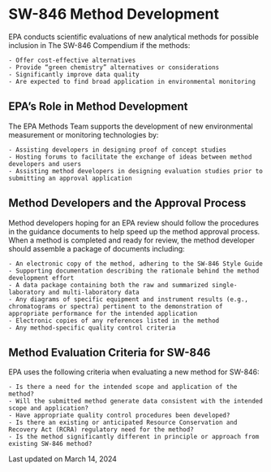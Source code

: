 # SW-846 Method Development

EPA conducts scientific evaluations of new analytical methods for possible inclusion in The SW-846 Compendium if the methods:

    - Offer cost-effective alternatives
    - Provide “green chemistry” alternatives or considerations
    - Significantly improve data quality
    - Are expected to find broad application in environmental monitoring

## EPA’s Role in Method Development

The EPA Methods Team supports the development of new environmental measurement or monitoring technologies by:

    - Assisting developers in designing proof of concept studies
    - Hosting forums to facilitate the exchange of ideas between method developers and users
    - Assisting method developers in designing evaluation studies prior to submitting an approval application

## Method Developers and the Approval Process

Method developers hoping for an EPA review should follow the procedures in the guidance documents to help speed up the method approval process. When a method is completed and ready for review, the method developer should assemble a package of documents including:

    - An electronic copy of the method, adhering to the SW-846 Style Guide
    - Supporting documentation describing the rationale behind the method development effort
    - A data package containing both the raw and summarized single-laboratory and multi-laboratory data
    - Any diagrams of specific equipment and instrument results (e.g., chromatograms or spectra) pertinent to the demonstration of appropriate performance for the intended application
    - Electronic copies of any references listed in the method
    - Any method-specific quality control criteria

## Method Evaluation Criteria for SW-846

EPA uses the following criteria when evaluating a new method for SW-846:

    - Is there a need for the intended scope and application of the method?
    - Will the submitted method generate data consistent with the intended scope and application?
    - Have appropriate quality control procedures been developed?
    - Is there an existing or anticipated Resource Conservation and Recovery Act (RCRA) regulatory need for the method?
    - Is the method significantly different in principle or approach from existing SW-846 method?

Last updated on March 14, 2024
